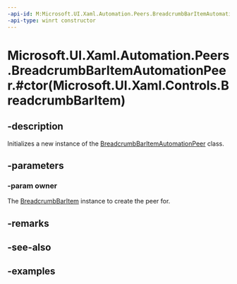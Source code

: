 ```yaml
---
-api-id: M:Microsoft.UI.Xaml.Automation.Peers.BreadcrumbBarItemAutomationPeer.#ctor(Microsoft.UI.Xaml.Controls.BreadcrumbBarItem)
-api-type: winrt constructor
---
```


# Microsoft.UI.Xaml.Automation.Peers.BreadcrumbBarItemAutomationPeer.#ctor(Microsoft.UI.Xaml.Controls.BreadcrumbBarItem)

<!--
public BreadcrumbBarItemAutomationPeer (Microsoft.UI.Xaml.Controls.BreadcrumbBarItem owner);
-->


## -description

Initializes a new instance of the [BreadcrumbBarItemAutomationPeer](breadcrumbbaritemautomationpeer.md) class.

## -parameters

### -param owner

The [BreadcrumbBarItem](../microsoft.ui.xaml.controls/breadcrumbbaritem.md) instance to create the peer for.

## -remarks

## -see-also

## -examples


